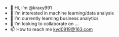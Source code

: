 - 👋 Hi, I’m @kraxy991
- 👀 I’m interested in machine learning/data analysis
- 🌱 I’m currently learning business analytics
- 💞️ I’m looking to collaborate on ...
- 📫 How to reach me kyd0919@163.com

<!---
kraxy991/kraxy991 is a ✨ special ✨ repository because its `README.md` (this file) appears on your GitHub profile.
You can click the Preview link to take a look at your changes.
--->
